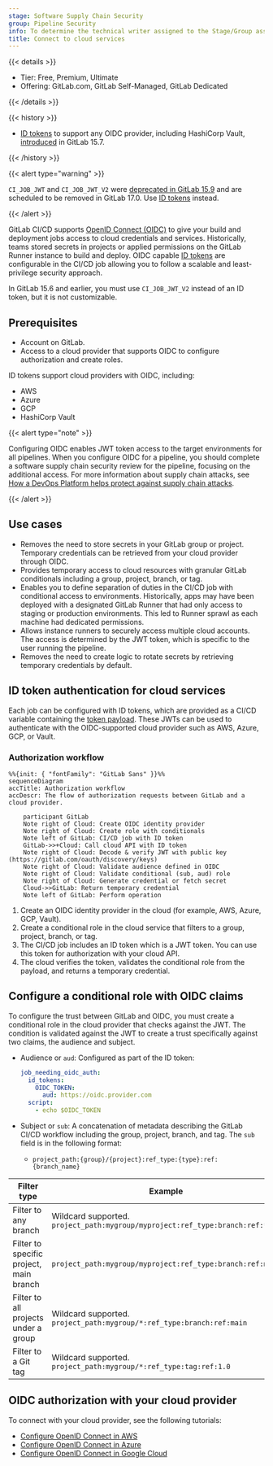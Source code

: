 ```yaml
---
stage: Software Supply Chain Security
group: Pipeline Security
info: To determine the technical writer assigned to the Stage/Group associated with this page, see https://handbook.gitlab.com/handbook/product/ux/technical-writing/#assignments
title: Connect to cloud services
---
```


{{< details >}}

- Tier: Free, Premium, Ultimate
- Offering: GitLab.com, GitLab Self-Managed, GitLab Dedicated

{{< /details >}}

{{< history >}}

- [ID tokens](../secrets/id_token_authentication.md) to support any OIDC provider, including HashiCorp Vault, [introduced](https://gitlab.com/gitlab-org/gitlab/-/issues/356986) in GitLab 15.7.

{{< /history >}}

{{< alert type="warning" >}}

`CI_JOB_JWT` and `CI_JOB_JWT_V2` were [deprecated in GitLab 15.9](../../update/deprecations.md#old-versions-of-json-web-tokens-are-deprecated)
and are scheduled to be removed in GitLab 17.0. Use [ID tokens](../secrets/id_token_authentication.md) instead.

{{< /alert >}}

GitLab CI/CD supports [OpenID Connect (OIDC)](https://openid.net/developers/how-connect-works/) to
give your build and deployment jobs access to cloud credentials and services.
Historically, teams stored secrets in projects or applied permissions on the GitLab Runner
instance to build and deploy. OIDC capable [ID tokens](../secrets/id_token_authentication.md) are configurable
in the CI/CD job allowing you to follow a scalable and least-privilege security approach.

In GitLab 15.6 and earlier, you must use `CI_JOB_JWT_V2` instead of an ID token, but it is not customizable.

## Prerequisites

- Account on GitLab.
- Access to a cloud provider that supports OIDC to configure authorization and create roles.

ID tokens support cloud providers with OIDC, including:

- AWS
- Azure
- GCP
- HashiCorp Vault

{{< alert type="note" >}}

Configuring OIDC enables JWT token access to the target environments for all pipelines.
When you configure OIDC for a pipeline, you should complete a software supply chain security
review for the pipeline, focusing on the additional access. For more information about supply chain attacks, see
[How a DevOps Platform helps protect against supply chain attacks](https://about.gitlab.com/blog/2021/04/28/devops-platform-supply-chain-attacks/).

{{< /alert >}}

## Use cases

- Removes the need to store secrets in your GitLab group or project. Temporary credentials can be retrieved from your cloud provider through OIDC.
- Provides temporary access to cloud resources with granular GitLab conditionals including a group, project, branch, or tag.
- Enables you to define separation of duties in the CI/CD job with conditional access to environments. Historically, apps may have been deployed with a designated GitLab Runner that had only access to staging or production environments. This led to Runner sprawl as each machine had dedicated permissions.
- Allows instance runners to securely access multiple cloud accounts. The access is determined by the JWT token, which is specific to the user running the pipeline.
- Removes the need to create logic to rotate secrets by retrieving temporary credentials by default.

## ID token authentication for cloud services

Each job can be configured with ID tokens, which are provided as a CI/CD variable containing the [token payload](../secrets/id_token_authentication.md#token-payload). These JWTs can be used to authenticate with the OIDC-supported cloud provider such as AWS, Azure, GCP, or Vault.

### Authorization workflow

```mermaid
%%{init: { "fontFamily": "GitLab Sans" }}%%
sequenceDiagram
accTitle: Authorization workflow
accDescr: The flow of authorization requests between GitLab and a cloud provider.

    participant GitLab
    Note right of Cloud: Create OIDC identity provider
    Note right of Cloud: Create role with conditionals
    Note left of GitLab: CI/CD job with ID token
    GitLab->>+Cloud: Call cloud API with ID token
    Note right of Cloud: Decode & verify JWT with public key (https://gitlab.com/oauth/discovery/keys)
    Note right of Cloud: Validate audience defined in OIDC
    Note right of Cloud: Validate conditional (sub, aud) role
    Note right of Cloud: Generate credential or fetch secret
    Cloud->>GitLab: Return temporary credential
    Note left of GitLab: Perform operation

```

1. Create an OIDC identity provider in the cloud (for example, AWS, Azure, GCP, Vault).
1. Create a conditional role in the cloud service that filters to a group, project, branch, or tag.
1. The CI/CD job includes an ID token which is a JWT token. You can use this token for authorization with your cloud API.
1. The cloud verifies the token, validates the conditional role from the payload, and returns a temporary credential.

## Configure a conditional role with OIDC claims

To configure the trust between GitLab and OIDC, you must create a conditional role in the cloud provider that checks against the JWT.
The condition is validated against the JWT to create a trust specifically against two claims, the audience and subject.

- Audience or `aud`: Configured as part of the ID token:

  ```yaml
  job_needing_oidc_auth:
    id_tokens:
      OIDC_TOKEN:
        aud: https://oidc.provider.com
    script:
      - echo $OIDC_TOKEN
  ```

- Subject or `sub`: A concatenation of metadata describing the GitLab CI/CD workflow including the group, project, branch, and tag. The `sub` field is in the following format:
  - `project_path:{group}/{project}:ref_type:{type}:ref:{branch_name}`

| Filter type                                        | Example |
|----------------------------------------------------|---------|
| Filter to any branch                               | Wildcard supported. `project_path:mygroup/myproject:ref_type:branch:ref:*` |
| Filter to specific project, main branch            | `project_path:mygroup/myproject:ref_type:branch:ref:main` |
| Filter to all projects under a group               | Wildcard supported. `project_path:mygroup/*:ref_type:branch:ref:main` |
| Filter to a Git tag                                | Wildcard supported. `project_path:mygroup/*:ref_type:tag:ref:1.0` |

## OIDC authorization with your cloud provider

To connect with your cloud provider, see the following tutorials:

- [Configure OpenID Connect in AWS](aws/_index.md)
- [Configure OpenID Connect in Azure](azure/_index.md)
- [Configure OpenID Connect in Google Cloud](google_cloud/_index.md)
